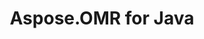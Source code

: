 ---
title: Aspose.OMR for Java
type: docs
weight: 11
url: /java/
keywords: 
description: 
is_root: true
---